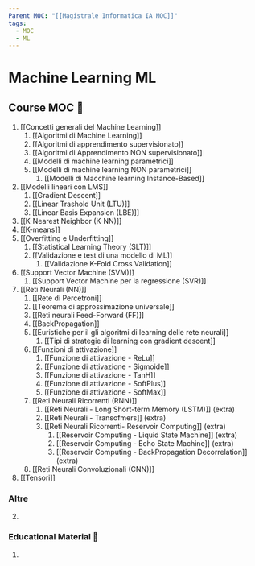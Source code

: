 ```yaml
---
Parent MOC: "[[Magistrale Informatica IA MOC]]"
tags:
  - MOC
  - ML
---
```

# Machine Learning ML

## Course MOC  📒
1. [[Concetti generali del Machine Learning]]
	1. [[Algoritmi di Machine Learning]]
	2. [[Algoritmi di apprendimento supervisionato]]
	3. [[Algoritmi di Apprendimento NON supervisionato]]
	4. [[Modelli di machine learning parametrici]]
	5. [[Modelli di machine learning NON parametrici]]
		1. [[Modelli di Macchine learning Instance-Based]]
2. [[Modelli lineari con LMS]]
	1. [[Gradient Descent]]
	2. [[Linear Trashold Unit (LTU)]]
	3. [[Linear Basis Expansion (LBE)]]
3. [[K-Nearest Neighbor (K-NN)]]
4. [[K-means]]
5. [[Overfitting e Underfitting]]
	1. [[Statistical Learning Theory (SLT)]]
	2. [[Validazione e test di una modello di ML]]
		1. [[Validazione K-Fold Cross Validation]]
6. [[Support Vector Machine (SVM)]]
	1. [[Support Vector Machine per la regressione (SVR)]]
7. [[Reti Neurali (NN)]]
	1. [[Rete di Percetroni]]
	2. [[Teorema di approssimazione universale]]
	3. [[Reti neurali Feed-Forward (FF)]]
	4. [[BackPropagation]]
	5. [[Euristiche per il gli algoritmi di learning delle rete neurali]]
		1. [[Tipi di strategie di learning con gradient descent]]
	6. [[Funzioni di attivazione]]
		1. [[Funzione di attivazione - ReLu]]
		2. [[Funzione di attivazione - Sigmoide]]
		3. [[Funzione di attivazione - TanH]]
		4. [[Funzione di attivazione - SoftPlus]]
		5. [[Funzione di attivazione - SoftMax]]
	7. [[Reti Neurali Ricorrenti (RNN)]]
		1. [[Reti Neurali - Long Short-term Memory (LSTM)]] (extra)
		2. [[Reti Neurali - Transofmers]] (extra)
		3. [[Reti Neurali Ricorrenti- Reservoir Computing]] (extra)
			1. [[Reservoir Computing - Liquid State Machine]] (extra)
			2. [[Reservoir Computing - Echo State Machine]] (extra)
			3. [[Reservoir Computing - BackPropagation Decorrelation]] (extra)
	8. [[Reti Neurali Convoluzionali (CNN)]]
8. [[Tensori]]

### Altre 
2. 
### Educational Material 🧱
1. 




